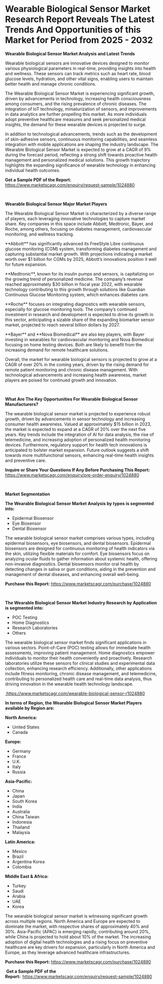 <p><h1>Wearable Biological Sensor Market Research Report Reveals The Latest Trends And Opportunities of this Market for Period from 2025 - 2032</h1></p><p><strong>Wearable Biological Sensor Market Analysis and Latest Trends</strong></p>
<p><p>Wearable biological sensors are innovative devices designed to monitor various physiological parameters in real-time, providing insights into health and wellness. These sensors can track metrics such as heart rate, blood glucose levels, hydration, and other vital signs, enabling users to maintain better health and manage chronic conditions. </p><p>The Wearable Biological Sensor Market is experiencing significant growth, driven by advancements in technology, increasing health consciousness among consumers, and the rising prevalence of chronic diseases. The integration of IoT technology, miniaturization of sensors, and improvements in data analytics are further propelling this market. As more individuals adopt preventive healthcare measures and seek personalized medical insights, the demand for these wearable devices is projected to surge.</p><p>In addition to technological advancements, trends such as the development of skin-adhesive sensors, continuous monitoring capabilities, and seamless integration with mobile applications are shaping the industry landscape. The Wearable Biological Sensor Market is expected to grow at a CAGR of 9% during the forecast period, reflecting a strong shift towards proactive health management and personalized medical solutions. This growth trajectory highlights the expanding significance of wearable technology in enhancing individual health outcomes.</p></p>
<p><strong>Get a Sample PDF of the Report:&nbsp;</strong> <a href="https://www.marketscagr.com/enquiry/request-sample/1024880?utm_campaign=3056&utm_medium=2&utm_source=Github&utm_content=ia&utm_term=18042025&utm_id=wearable-biological-sensor">https://www.marketscagr.com/enquiry/request-sample/1024880</a></p>
<p>&nbsp;</p>
<p><strong>Wearable Biological Sensor Major Market Players</strong></p>
<p><p>The Wearable Biological Sensor Market is characterized by a diverse range of players, each leveraging innovative technologies to capture market share. Key companies in this space include Abbott, Medtronic, Bayer, and Roche, among others, focusing on diabetes management, cardiovascular monitoring, and wellness tracking.</p><p>**Abbott** has significantly advanced its FreeStyle Libre continuous glucose monitoring (CGM) system, transforming diabetes management and capturing substantial market growth. With projections indicating a market worth over $1 billion for CGMs by 2025, Abbott’s innovations position it well for future expansion.</p><p>**Medtronic**, known for its insulin pumps and sensors, is capitalizing on the growing trend of personalized medicine. The company’s revenue reached approximately $30 billion in fiscal year 2022, with wearable technology contributing to this growth through solutions like Guardian Continuous Glucose Monitoring system, which enhances diabetes care.</p><p>**Roche** focuses on integrating diagnostics with wearable sensors, especially for glucose monitoring tools. The company’s continued investment in research and development is expected to drive its growth in this sector, anticipating a sizable share of the expanding biomarker sensor market, projected to reach several billion dollars by 2027.</p><p>**Bayer** and **Nova Biomedical** are also key players, with Bayer investing in wearables for cardiovascular monitoring and Nova Biomedical focusing on home testing devices. Both are likely to benefit from the increasing demand for remote healthcare solutions.</p><p>Overall, the market for wearable biological sensors is projected to grow at a CAGR of over 20% in the coming years, driven by the rising demand for remote patient monitoring and chronic disease management. With technological advancements and increasing health awareness, market players are poised for continued growth and innovation.</p></p>
<p>&nbsp;</p>
<p><strong>What Are The Key Opportunities For Wearable Biological Sensor Manufacturers?</strong></p>
<p><p>The wearable biological sensor market is projected to experience robust growth, driven by advancements in sensor technology and increasing consumer health awareness. Valued at approximately $15 billion in 2023, the market is expected to expand at a CAGR of 20% over the next five years. Key trends include the integration of AI for data analysis, the rise of telemedicine, and increasing adoption of personalized health monitoring devices. Furthermore, regulatory support for health tech innovations is anticipated to bolster market expansion. Future outlook suggests a shift towards more multifunctional sensors, enhancing real-time health insights and preventive care.</p></p>
<p><strong>Inquire or Share Your Questions If Any Before Purchasing This Report:</strong> <a href="https://www.marketscagr.com/enquiry/pre-order-enquiry/1024880?utm_campaign=3056&utm_medium=2&utm_source=Github&utm_content=ia&utm_term=18042025&utm_id=wearable-biological-sensor">https://www.marketscagr.com/enquiry/pre-order-enquiry/1024880</a></p>
<p>&nbsp;</p>
<p><strong>Market Segmentation</strong></p>
<p><strong>The Wearable Biological Sensor Market Analysis by types is segmented into:</strong></p>
<p><ul><li>Epidermal Biosensor</li><li>Eye Biosensor</li><li>Dental Biosensor</li></ul></p>
<p><p>The wearable biological sensor market comprises various types, including epidermal biosensors, eye biosensors, and dental biosensors. Epidermal biosensors are designed for continuous monitoring of health indicators via the skin, utilizing flexible materials for comfort. Eye biosensors focus on analyzing ocular fluids to gather information about systemic health, offering non-invasive diagnostics. Dental biosensors monitor oral health by detecting changes in saliva or gum conditions, aiding in the prevention and management of dental diseases, and enhancing overall well-being.</p></p>
<p><strong>Purchase this Report:&nbsp;</strong><a href="https://www.marketscagr.com/purchase/1024880?utm_campaign=3056&utm_medium=2&utm_source=Github&utm_content=ia&utm_term=18042025&utm_id=wearable-biological-sensor">https://www.marketscagr.com/purchase/1024880</a></p>
<p>&nbsp;</p>
<p><strong>The Wearable Biological Sensor Market Industry Research by Application is segmented into:</strong></p>
<p><ul><li>POC Testing</li><li>Home Diagnostics</li><li>Research Laboratories</li><li>Others</li></ul></p>
<p><p>The wearable biological sensor market finds significant applications in various sectors. Point-of-Care (POC) testing allows for immediate health assessments, improving patient management. Home diagnostics empower individuals to monitor their health conveniently and proactively. Research laboratories utilize these sensors for clinical studies and experimental data collection, enhancing research efficiency. Additionally, other applications include fitness monitoring, chronic disease management, and telemedicine, contributing to personalized health care and real-time data analysis, thus driving innovation in the wearable health technology landscape.</p></p>
<p><a href="https://www.marketscagr.com/wearable-biological-sensor-r1024880?utm_campaign=3056&utm_medium=2&utm_source=Github&utm_content=ia&utm_term=18042025&utm_id=wearable-biological-sensor">&nbsp;https://www.marketscagr.com/wearable-biological-sensor-r1024880</a></p>
<p><strong>In terms of Region, the Wearable Biological Sensor Market Players available by Region are:</strong></p>
<p>
    <p> <strong> North America: </strong>
        <ul>
            <li>United States</li>
            <li>Canada</li>
        </ul>
        </p> 
    <p> <strong> Europe: </strong>
        <ul>
            <li>Germany</li>
            <li>France</li>
            <li>U.K.</li>
            <li>Italy</li>
            <li>Russia</li>
        </ul>
        </p> 
    <p> <strong> Asia-Pacific: </strong>
        <ul>
            <li>China</li>
            <li>Japan</li>
            <li>South Korea</li>
            <li>India</li>
            <li>Australia</li>
            <li>China Taiwan</li>
            <li>Indonesia</li>
            <li>Thailand</li>
            <li>Malaysia</li>
        </ul>
        </p> 
    <p> <strong> Latin America: </strong>
        <ul>
            <li>Mexico</li>
            <li>Brazil</li>
            <li>Argentina Korea</li>
            <li>Colombia</li>
        </ul>
        </p> 
    <p> <strong> Middle East & Africa: </strong>
        <ul>
            <li>Turkey</li>
            <li>Saudi</li>
            <li>Arabia</li>
            <li>UAE</li>
            <li>Korea</li>
        </ul>
    </p>
    </p>
<p><p>The wearable biological sensor market is witnessing significant growth across multiple regions. North America and Europe are expected to dominate the market, with respective shares of approximately 40% and 30%. Asia-Pacific (APAC) is emerging rapidly, contributing around 20%, while China is projected to hold about 10% of the market. The increasing adoption of digital health technologies and a rising focus on preventive healthcare are key drivers for expansion, particularly in North America and Europe, as they leverage advanced healthcare infrastructures.</p></p>
<p><strong>Purchase this Report: </strong><a href="https://www.marketscagr.com/purchase/1024880?utm_campaign=3056&utm_medium=2&utm_source=Github&utm_content=ia&utm_term=18042025&utm_id=wearable-biological-sensor">https://www.marketscagr.com/purchase/1024880</a></p>
<p>&nbsp;<strong>Get a Sample PDF of the Report:&nbsp;&nbsp;</strong><a href="https://www.marketscagr.com/enquiry/request-sample/1024880?utm_campaign=3056&utm_medium=2&utm_source=Github&utm_content=ia&utm_term=18042025&utm_id=wearable-biological-sensor">https://www.marketscagr.com/enquiry/request-sample/1024880</a></p>
<p><strong></strong></p>
<p><p></p><p></p><p></p></p>
